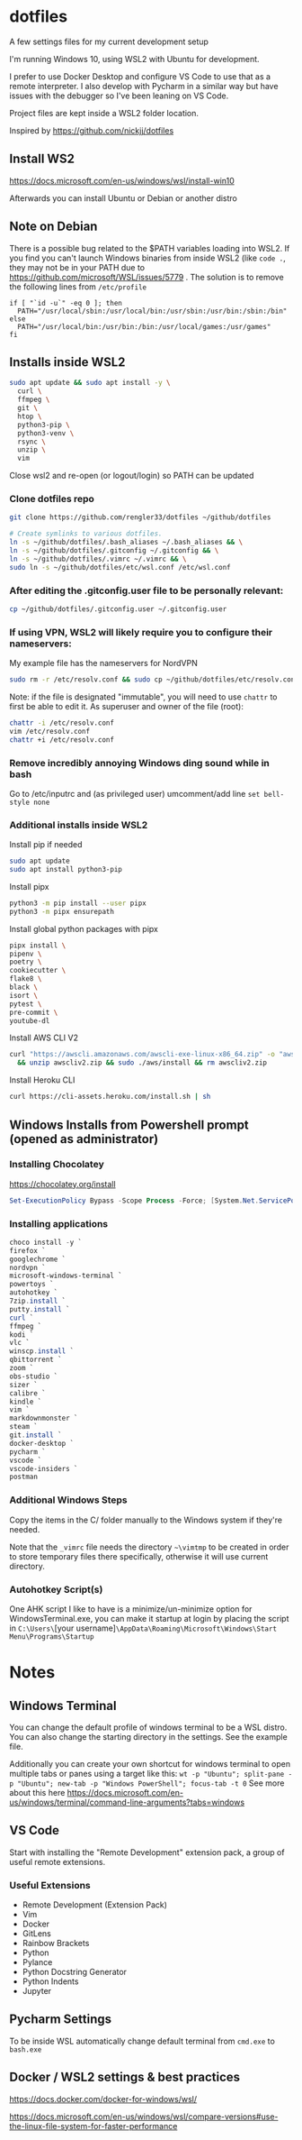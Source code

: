 # dotfiles

A few settings files for my current development setup

I'm running Windows 10, using WSL2 with Ubuntu for development.


I prefer to use Docker Desktop and configure VS Code to use that as a remote interpreter. I also develop with Pycharm in a similar way but have issues with the debugger so I've been leaning on VS Code.

Project files are kept inside a WSL2 folder location.

Inspired by https://github.com/nickjj/dotfiles

## Install WS2

https://docs.microsoft.com/en-us/windows/wsl/install-win10

Afterwards you can install Ubuntu or Debian or another distro

## Note on Debian

There is a possible bug related to the $PATH variables loading into WSL2. If you find you can't launch Windows binaries from inside WSL2 (like `code .`, they may not be in your PATH due to https://github.com/microsoft/WSL/issues/5779 . The solution is to remove the following lines from `/etc/profile`

```
if [ "`id -u`" -eq 0 ]; then
  PATH="/usr/local/sbin:/usr/local/bin:/usr/sbin:/usr/bin:/sbin:/bin"
else
  PATH="/usr/local/bin:/usr/bin:/bin:/usr/local/games:/usr/games"
fi
```

## Installs inside WSL2

```sh
sudo apt update && sudo apt install -y \
  curl \
  ffmpeg \
  git \
  htop \
  python3-pip \
  python3-venv \
  rsync \
  unzip \
  vim
```

Close wsl2 and re-open (or logout/login) so PATH can be updated
 
### Clone dotfiles repo

```sh
git clone https://github.com/rengler33/dotfiles ~/github/dotfiles

# Create symlinks to various dotfiles.
ln -s ~/github/dotfiles/.bash_aliases ~/.bash_aliases && \
ln -s ~/github/dotfiles/.gitconfig ~/.gitconfig && \
ln -s ~/github/dotfiles/.vimrc ~/.vimrc && \
sudo ln -s ~/github/dotfiles/etc/wsl.conf /etc/wsl.conf
```

### After editing the .gitconfig.user file to be personally relevant:
```sh
cp ~/github/dotfiles/.gitconfig.user ~/.gitconfig.user
```

### If using VPN, WSL2 will likely require you to configure their nameservers:
My example file has the nameservers for NordVPN
```sh
sudo rm -r /etc/resolv.conf && sudo cp ~/github/dotfiles/etc/resolv.conf /etc/resolv.conf
```

Note: if the file is designated "immutable", you will need to use `chattr` to first be able to edit it. As superuser and owner of the file (root):
```bash
chattr -i /etc/resolv.conf
vim /etc/resolv.conf
chattr +i /etc/resolv.conf
```

### Remove incredibly annoying Windows ding sound while in bash
Go to /etc/inputrc and (as privileged user) umcomment/add line `set bell-style none`


### Additional installs inside WSL2

Install pip if needed
```sh
sudo apt update
sudo apt install python3-pip
```

Install pipx
```sh
python3 -m pip install --user pipx
python3 -m pipx ensurepath
```

Install global python packages with pipx
```sh
pipx install \
pipenv \
poetry \
cookiecutter \
flake8 \
black \
isort \
pytest \
pre-commit \
youtube-dl
```

Install AWS CLI V2
```sh
curl "https://awscli.amazonaws.com/awscli-exe-linux-x86_64.zip" -o "awscliv2.zip" \
  && unzip awscliv2.zip && sudo ./aws/install && rm awscliv2.zip
```
  
Install Heroku CLI
```sh
curl https://cli-assets.heroku.com/install.sh | sh
```

## Windows Installs from Powershell prompt (opened as administrator)

### Installing Chocolatey
https://chocolatey.org/install
```powershell
Set-ExecutionPolicy Bypass -Scope Process -Force; [System.Net.ServicePointManager]::SecurityProtocol = [System.Net.ServicePointManager]::SecurityProtocol -bor 3072; iex ((New-Object System.Net.WebClient).DownloadString('https://chocolatey.org/install.ps1'))
```

### Installing applications
```powershell
choco install -y `
firefox `
googlechrome `
nordvpn `
microsoft-windows-terminal `
powertoys `
autohotkey `
7zip.install `
putty.install `
curl `
ffmpeg `
kodi `
vlc `
winscp.install `
qbittorrent `
zoom `
obs-studio `
sizer `
calibre `
kindle `
vim `
markdownmonster `
steam `
git.install `
docker-desktop `
pycharm `
vscode `
vscode-insiders `
postman
```

### Additional Windows Steps

Copy the items in the C/ folder manually to the Windows system if they're needed.

Note that the `_vimrc` file needs the directory `~\vimtmp` to be created in order to store temporary files there specifically, otherwise it will use current directory.

### Autohotkey Script(s)
One AHK script I like to have is a minimize/un-minimize option for WindowsTerminal.exe, you can make it startup at login by placing the script in `C:\Users\`[your username]`\AppData\Roaming\Microsoft\Windows\Start Menu\Programs\Startup`

# Notes

## Windows Terminal
You can change the default profile of windows terminal to be a WSL distro. You can also change the starting directory in the settings. See the example file.

Additionally you can create your own shortcut for windows terminal to open multiple tabs or panes using a target like this:
`wt -p "Ubuntu"; split-pane -p "Ubuntu"; new-tab -p "Windows PowerShell"; focus-tab -t 0`
See more about this here https://docs.microsoft.com/en-us/windows/terminal/command-line-arguments?tabs=windows

## VS Code
Start with installing the "Remote Development" extension pack, a group of useful remote extensions.

### Useful Extensions
- Remote Development (Extension Pack)
- Vim
- Docker
- GitLens
- Rainbow Brackets
- Python
- Pylance
- Python Docstring Generator
- Python Indents
- Jupyter

## Pycharm Settings
To be inside WSL automatically change default terminal from `cmd.exe` to `bash.exe`

## Docker / WSL2 settings & best practices
https://docs.docker.com/docker-for-windows/wsl/

https://docs.microsoft.com/en-us/windows/wsl/compare-versions#use-the-linux-file-system-for-faster-performance
